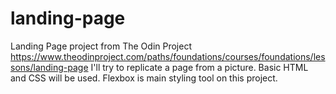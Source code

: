 # landing-page

Landing Page project from The Odin Project
https://www.theodinproject.com/paths/foundations/courses/foundations/lessons/landing-page
I'll try to replicate a page from a picture.
Basic HTML and CSS will be used. Flexbox is main styling tool on this project.
